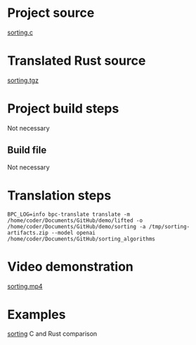 # Project source

[sorting.c](sorting.c)


# Translated Rust source

[sorting.tgz](sorting.tgz)

# Project build steps

Not necessary

## Build file

Not necessary

# Translation steps

```
BPC_LOG=info bpc-translate translate -m /home/coder/Documents/GitHub/demo/lifted -o /home/coder/Documents/GitHub/demo/sorting -a /tmp/sorting-artifacts.zip --model openai /home/coder/Documents/GitHub/sorting_algorithms
```

# Video demonstration

[sorting.mp4](sorting.mp4)

# Examples 

[sorting](sorting.png) C and Rust comparison



